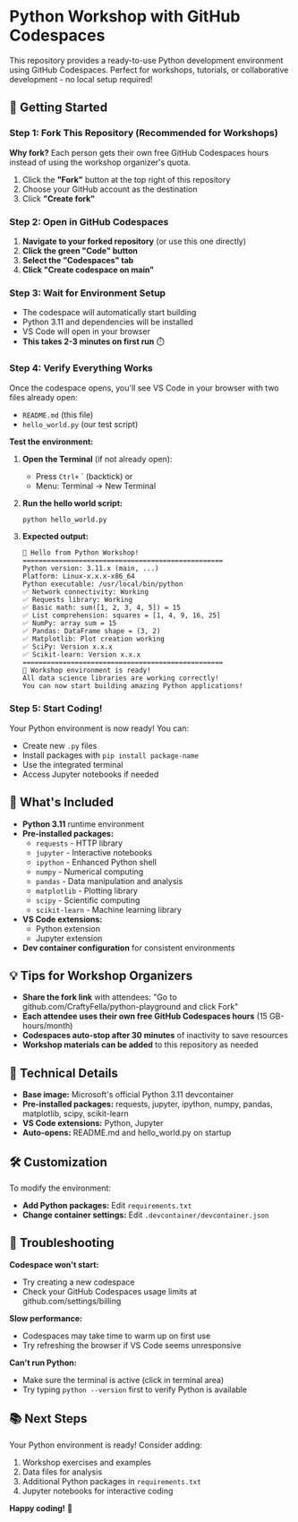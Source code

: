 # Python Workshop with GitHub Codespaces

This repository provides a ready-to-use Python development environment using GitHub Codespaces. Perfect for workshops, tutorials, or collaborative development - no local setup required!

## 🚀 Getting Started

### Step 1: Fork This Repository (Recommended for Workshops)

**Why fork?** Each person gets their own free GitHub Codespaces hours instead of using the workshop organizer's quota.

1. Click the **"Fork"** button at the top right of this repository
2. Choose your GitHub account as the destination
3. Click **"Create fork"**

### Step 2: Open in GitHub Codespaces

1. **Navigate to your forked repository** (or use this one directly)
2. **Click the green "Code" button**
3. **Select the "Codespaces" tab**
4. **Click "Create codespace on main"**

### Step 3: Wait for Environment Setup

- The codespace will automatically start building
- Python 3.11 and dependencies will be installed
- VS Code will open in your browser
- **This takes 2-3 minutes on first run** ⏱️

### Step 4: Verify Everything Works

Once the codespace opens, you'll see VS Code in your browser with two files already open:
- `README.md` (this file)
- `hello_world.py` (our test script)

**Test the environment:**

1. **Open the Terminal** (if not already open):
   - Press `Ctrl+` ` (backtick) or
   - Menu: Terminal → New Terminal

2. **Run the hello world script:**
   ```bash
   python hello_world.py
   ```

3. **Expected output:**
   ```
   🐍 Hello from Python Workshop!
   ==================================================
   Python version: 3.11.x (main, ...)
   Platform: Linux-x.x.x-x86_64
   Python executable: /usr/local/bin/python
   ✅ Network connectivity: Working
   ✅ Requests library: Working
   ✅ Basic math: sum([1, 2, 3, 4, 5]) = 15
   ✅ List comprehension: squares = [1, 4, 9, 16, 25]
   ✅ NumPy: array sum = 15
   ✅ Pandas: DataFrame shape = (3, 2)
   ✅ Matplotlib: Plot creation working
   ✅ SciPy: Version x.x.x
   ✅ Scikit-learn: Version x.x.x
   ==================================================
   🎉 Workshop environment is ready!
   All data science libraries are working correctly!
   You can now start building amazing Python applications!
   ```

### Step 5: Start Coding!

Your Python environment is now ready! You can:
- Create new `.py` files
- Install packages with `pip install package-name`
- Use the integrated terminal
- Access Jupyter notebooks if needed

## 📁 What's Included

- **Python 3.11** runtime environment
- **Pre-installed packages:**
  - `requests` - HTTP library
  - `jupyter` - Interactive notebooks
  - `ipython` - Enhanced Python shell
  - `numpy` - Numerical computing
  - `pandas` - Data manipulation and analysis
  - `matplotlib` - Plotting library
  - `scipy` - Scientific computing
  - `scikit-learn` - Machine learning library
- **VS Code extensions:**
  - Python extension
  - Jupyter extension
- **Dev container configuration** for consistent environments

## 💡 Tips for Workshop Organizers

- **Share the fork link** with attendees: "Go to github.com/CraftyFella/python-playground and click Fork"
- **Each attendee uses their own free GitHub Codespaces hours** (15 GB-hours/month)
- **Codespaces auto-stop after 30 minutes** of inactivity to save resources
- **Workshop materials can be added** to this repository as needed

## 🔧 Technical Details

- **Base image:** Microsoft's official Python 3.11 devcontainer
- **Pre-installed packages:** requests, jupyter, ipython, numpy, pandas, matplotlib, scipy, scikit-learn
- **VS Code extensions:** Python, Jupyter
- **Auto-opens:** README.md and hello_world.py on startup

## 🛠 Customization

To modify the environment:
- **Add Python packages:** Edit `requirements.txt`
- **Change container settings:** Edit `.devcontainer/devcontainer.json`

## 🐛 Troubleshooting

**Codespace won't start:**
- Try creating a new codespace
- Check your GitHub Codespaces usage limits at github.com/settings/billing

**Slow performance:**
- Codespaces may take time to warm up on first use
- Try refreshing the browser if VS Code seems unresponsive

**Can't run Python:**
- Make sure the terminal is active (click in terminal area)
- Try typing `python --version` first to verify Python is available

## 📚 Next Steps

Your Python environment is ready! Consider adding:
1. Workshop exercises and examples
2. Data files for analysis
3. Additional Python packages in `requirements.txt`
4. Jupyter notebooks for interactive coding

**Happy coding!** 🎉